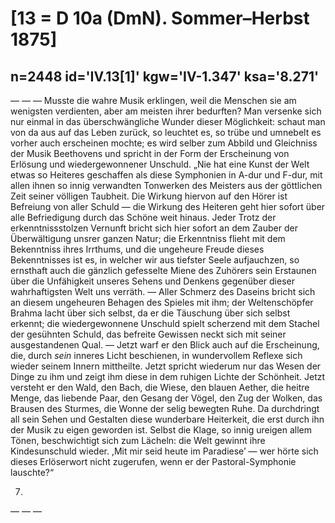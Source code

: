 # [13 = D 10a (DmN). Sommer–Herbst 1875]

## n=2448 id='IV.13[1]' kgw='IV-1.347' ksa='8.271'

— — — Musste die wahre Musik erklingen, weil die Menschen sie am wenigsten verdienten, aber am meisten ihrer bedurften? Man versenke sich nur einmal in das überschwängliche Wunder dieser Möglichkeit: schaut man von da aus auf das Leben zurück, so leuchtet es, so trübe und umnebelt es vorher auch erscheinen mochte; es wird selber zum Abbild und Gleichniss der Musik Beethovens und spricht in der Form der Erscheinung von Erlösung und wiedergewonnener Unschuld. „Nie hat eine Kunst der Welt etwas so Heiteres geschaffen als diese Symphonien in A-dur und F-dur, mit allen ihnen so innig verwandten Tonwerken des Meisters aus der göttlichen Zeit seiner völligen Taubheit. Die Wirkung hiervon auf den Hörer ist Befreiung von aller Schuld — die Wirkung des Heiteren geht hier sofort über alle Befriedigung durch das Schöne weit hinaus. Jeder Trotz der erkenntnissstolzen Vernunft bricht sich hier sofort an dem Zauber der Überwältigung unsrer ganzen Natur; die Erkenntniss flieht mit dem Bekenntniss ihres Irrthums, und die ungeheure Freude dieses Bekenntnisses ist es, in welcher wir aus tiefster Seele aufjauchzen, so ernsthaft auch die gänzlich gefesselte Miene des Zuhörers sein Erstaunen über die Unfähigkeit unseres Sehens und Denkens gegenüber dieser wahrhaftigsten Welt uns verräth. — Aller Schmerz des Daseins bricht sich an diesem ungeheuren Behagen des Spieles mit ihm; der Weltenschöpfer Brahma lacht über sich selbst, da er die Täuschung über sich selbst erkennt; die wiedergewonnene Unschuld spielt scherzend mit dem Stachel der gesühnten Schuld, das befreite Gewissen neckt sich mit seiner ausgestandenen Qual. — Jetzt warf er den Blick auch auf die Erscheinung, die, durch *sein* inneres Licht beschienen, in wundervollem Reflexe sich wieder seinem Innern mittheilte. Jetzt spricht wiederum nur das Wesen der Dinge zu ihm und zeigt ihm diese in dem ruhigen Lichte der Schönheit. Jetzt versteht er den Wald, den Bach, die Wiese, den blauen Aether, die heitre Menge, das liebende Paar, den Gesang der Vögel, den Zug der Wolken, das Brausen des Sturmes, die Wonne der selig bewegten Ruhe. Da durchdringt all sein Sehen und Gestalten diese wunderbare Heiterkeit, die erst durch ihn der Musik zu eigen geworden ist. Selbst die Klage, so innig ureigen allem Tönen, beschwichtigt sich zum Lächeln: die Welt gewinnt ihre Kindesunschuld wieder. ,Mit mir seid heute im Paradiese’ — wer hörte sich dieses Erlöserwort nicht zugerufen, wenn er der Pastoral-Symphonie lauschte?“

7.

— — —
